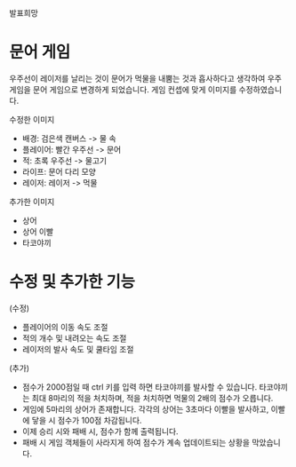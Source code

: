 발표희망

# 문어 게임

우주선이 레이저를 날리는 것이 문어가 먹물을 내뿜는 것과 흡사하다고 생각하여 우주 게임을 문어 게임으로 변경하게 되었습니다. 게임 컨셉에 맞게 이미지를 수정하였습니다.

수정한 이미지
- 배경: 검은색 캔버스 -> 물 속
- 플레이어: 빨간 우주선 -> 문어
- 적: 초록 우주선 -> 물고기
- 라이프: 문어 다리 모양
- 레이저: 레이저 -> 먹물

추가한 이미지
- 상어
- 상어 이빨
- 타코야끼

# 수정 및 추가한 기능

(수정)
- 플레이어의 이동 속도 조절
- 적의 개수 및 내려오는 속도 조절
- 레이저의 발사 속도 및 쿨타임 조절

(추가)
- 점수가 2000점일 때 ctrl 키를 입력 하면 타코야끼를 발사할 수 있습니다. 타코야끼는 최대 8마리의 적을 처치하며, 적을 처치하면 먹물의 2배의 점수가 오릅니다.
- 게임에 5마리의 상어가 존재합니다. 각각의 상어는 3초마다 이빨을 발사하고, 이빨에 닿을 시 점수가 100점 차감됩니다.
- 이제 승리 시와 패배 시, 점수가 함께 출력됩니다.
- 패배 시 게임 객체들이 사라지게 하여 점수가 계속 업데이트되는 상황을 막았습니다.
